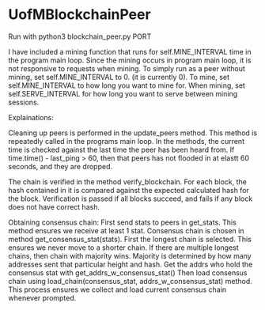 # UofMBlockchainPeer

Run with python3 blockchain_peer.py PORT

I have included a mining function that runs for self.MINE_INTERVAL time in the program main loop.
Since the mining occurs in program main loop, it is not responsive to requests when mining.
To simply run as a peer without mining, set self.MINE_INTERVAL to 0. (it is currently 0).
To mine, set self.MINE_INTERVAL to how long you want to mine for.
When mining, set self.SERVE_INTERVAL for how long you want to serve between mining sessions.

Explainations:

Cleaning up peers is performed in the update_peers method.
This method is repeatedly called in the programs main loop.
In the methods, the current time is checked against the last time the peer has been heard from.
If time.time() - last_ping > 60, then that peers has not flooded in at elastt 60 seconds, and they are dropped.

The chain is verified in the method verify_blockchain.
For each block, the hash contained in it is compared against the expected calculated hash for the block.
Verification is passed if all blocks succeed, and fails if any block does not have correct hash.


Obtaining consensus chain:
First send stats to peers in get_stats. This method ensures we receive at least 1 stat.
Consensus chain is chosen in method get_consensus_stat(stats).
	First the longest chain is selected. This ensures we never move to a shorter chain.
	If there are multiple longest chains, then chain with majority wins.
	Majority is determined by how many addresses sent that particular height and hash.
Get the addrs who hold the consensus stat with get_addrs_w_consensus_stat()
Then load consensus chain using load_chain(consensus_stat, addrs_w_consensus_stat) method.
This process ensures we collect and load current consensus chain whenever prompted.





